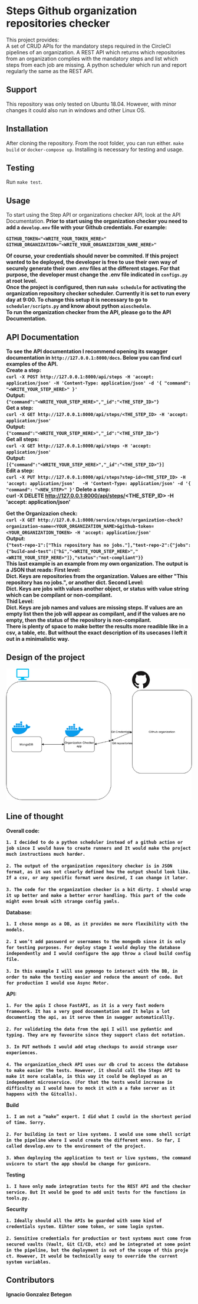 # Steps Github organization repositories checker
This project provides:<br>
A set of CRUD APIs for the mandatory steps required in the CircleCI pipelines of an organization.
A REST API which returns which repositories from an organization complies with the mandatory steps and
list which steps from each job are missing.
A python scheduler which run and report regularly the same as the REST API.

## Support
This repository was only tested on Ubuntu 18.04. 
However, with minor changes it could also run in windows and other Linux OS.

## Installation
After cloning the repository. From the root folder, you can run either.
`make build` or `docker-compose up`.
Installing is necessary for testing and usage.

## Testing
Run `make test`.

## Usage
To start using the Step API or organizations checker API, look at the API Documentation. <b>
Prior to start using the organization checker you need to add a `develop.env` file with your Github credentials.
For example:<br>
```
GITHUB_TOKEN="<WRITE_YOUR_TOKEN_HERE>"
GITHUB_ORGANIZATION="<WRITE_YOUR_ORGANIZATION_NAME_HERE>"
```
Of course, your credentials should never be commited. If this project wanted to be deployed,
the developer is free to use their own way of securely generate their own .env files
at the different stages. For that purpose, the developer must change the .env file
indicated in `configs.py` at root level. <br>
Once the project is configured, then run `make schedule` for activating the organization
repository checker scheduler. Currently it is set to run every day at 9:00. To change this setup
it is necessary to go to `scheduler/scripts.py`  and know about python `aioschedule`.<br>
To run the organization checker from the API, please go to the API Documentation.



## API Documentation
To see the API documentation I recommend opening its swagger documentation in
`http://127.0.0.1:8000/docs`.
Below you can find curl examples of the API.<br>
Create a step:<br>
`curl -X POST http://127.0.0.1:8000/api/steps -H 'accept: application/json' -H 'Content-Type: application/json' -d '{ "command": "<WRITE_YOUR_STEP_HERE>" }'` <br>
Output:<br>
`{"command":"<WRITE_YOUR_STEP_HERE>","_id":"<THE_STEP_ID>"}`<br>
Get a step:<br>
`curl -X GET http://127.0.0.1:8000/api/steps/<THE_STEP_ID> -H 'accept: application/json'`<br>
Output:<br>
`{"command":"<WRITE_YOUR_STEP_HERE>","_id":"<THE_STEP_ID>"}`<br>
Get all steps:<br>
`curl -X GET http://127.0.0.1:8000/api/steps -H 'accept: application/json'`<br>
Output:<br>
`[{"command":"<WRITE_YOUR_STEP_HERE>","_id":"<THE_STEP_ID>"}]`<br>
Edit a step:<br>
`curl -X PUT http://127.0.0.1:8000/api/steps?step-id=<THE_STEP_ID> -H 'accept: application/json'   -H 'Content-Type: application/json' -d '{ "command": "<NEW_STEP>" }'`
Delete a step:<br>
curl -X DELETE http://127.0.0.1:8000/api/steps/<THE_STEP_ID> -H 'accept: application/json'

Get the Organizazion check:<br>
`curl -X GET http://127.0.0.1:8000/service/steps/organization-check?organization-name=<YOUR_ORGANIZATION_NAME>&github-token=<YOUR_ORGANIZATION_TOKEN> -H 'accept: application/json'`<br>
Output:<br>
`{"test-repo-1":["This repository has no jobs."],"test-repo-2":{"jobs":{"build-and-test":["hi","<WRITE_YOUR_STEP_HERE>","<WRITE_YOUR_STEP_HERE>"]},"status":"not-compliant"}}` <br>
This last example is an example from my own organization. The output is a JSON that reads:
First level:<br>
Dict. Keys are repositories from the organization. Values are either "This repository has no jobs.", or 
another dict.
Second Level:<br>
Dict. Keys are jobs with values another object, or status with value string which can be compilant or non-compilant. <br>
Thid Level: <br>
Dict. Keys are job names and values are missing steps. If values are an empty list then the job will appear as compilant,
and if the values are no empty, then the status of the repository is non-compilant.<br>
There is plenty of space to make better the results more readible like in a csv, a table, etc. But without
the exact description of its usecases I left it out in a minimalistic way.

## Design of the project
![alt text](https://github.com/nachogon1/organization-repositories-checker/blob/master/documents/organization_checker_diagram.png?raw=true)


## Line of thought
Overall code:

    1. I decided to do a python scheduler instead of a github action or job since I would have to create runners and It would make the project much instructions much harder.

    2. The output of the organization repository checker is in JSON format, as it was not clearly defined how the output should look like. If a csv, or any specific format were desired, I can change it later.

    3. The code for the organization checker is a bit dirty. I should wrap it up better and make a better error handling. This part of the code might even break with strange config yamls.


Database:

    1. I chose mongo as a DB, as it provides me more flexibility with the models.

    2. I won’t add password	or usernames to the mongodb since it is only for testing purposes. For deploy stage I would deploy the database independently and I would configure the app throw a cloud build config file.
       
    3. In this example I will use pymongo to interact with the DB, in order to make the testing easier and reduce the amount of code. But for production I would use Async Motor.


API:

    1. For the apis I chose FastAPI, as it is a very fast modern framework. It has a very good documentation and It helps a lot documenting the api, as it serve them in swagger automaticallly.
       
    2. For validating the data from the api I will use pydantic and typing. They are my favourite since they support class dot notation.

    3. In PUT methods I would add etag checkups to avoid strange user experiences.

    4. The organization_check API uses our db crud to access the database to make easier the tests. However, it should call the Steps API to make it more scalable, in this way it could be deployed as an independent microservice. (For that the tests would increase in difficulty as I would have to mock it with a a fake server as it happens with the Gitcalls).

Build

    1. I am not a “make” expert. I did what I could in the shortest period of time. Sorry.
       
    2. For building in test or live systems. I would use some shell script in the pipeline where I would create the different envs. So far, I called develop.env to the environment of the project.

    3. When deploying the application to test or live systems, the command uvicorn to start the app should be change for gunicorn.

Testing

    1. I have only made integration tests for the REST API and the checker service. But It would be good to add unit tests for the functions in tools.py.

Security

    1. Ideally should all the APIs be guarded with some kind of credentials system. Eihter some token, or some login system.

    2. Sensitive credentials for production or test systems must come from secured vaults (Vault, Git CI/CD, etc) and be integrated at some point in the pipeline, but the deployment is out of the scope of this proje	ct. However, It would be technically easy to override the current system variables.
       
## Contributors
Ignacio Gonzalez Betegon

